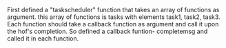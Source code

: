 First defined a "taskscheduler" function that takes an array of functions as argument.
this array of functions is tasks with elements task1, task2, task3.
Each function should take a callback function as argument and call it upon the hof's completion. 
So defined a callback funtion- completemsg and called it in each function.